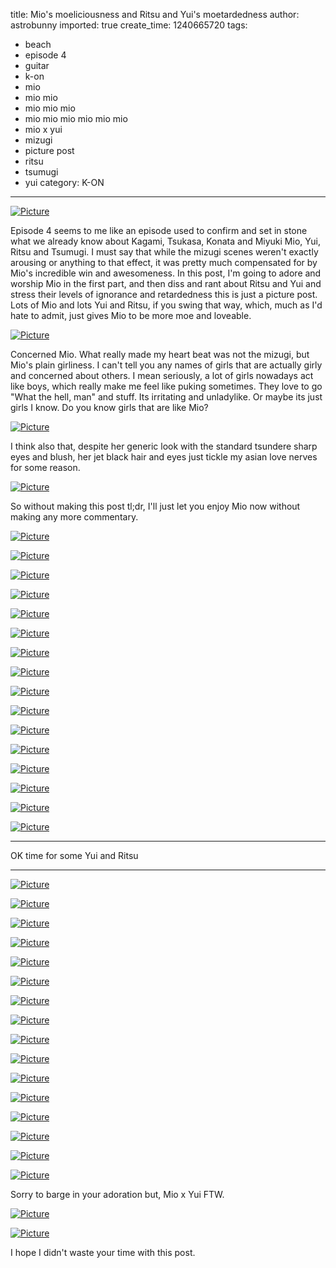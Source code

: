 title: Mio's moeliciousness and Ritsu and Yui's moetardedness
author: astrobunny
imported: true
create_time: 1240665720
tags:
- beach
- episode 4
- guitar
- k-on
- mio
- mio mio
- mio mio mio
- mio mio mio mio mio mio
- mio x yui
- mizugi
- picture post
- ritsu
- tsumugi
- yui
category: K-ON
---
 [![](wp-uploads/2009/04/wpid-coalguys-k-on-04-4a65083f-0-500x375.jpg "Picture")](/images/wp-uploads/2009/04/wpid-coalguys-k-on-04-4a65083f-0.jpg)  
  
Episode 4 seems to me like an episode used to confirm and set in stone what we already know about Kagami, Tsukasa, Konata and Miyuki Mio, Yui, Ritsu and Tsumugi. I must say that while the mizugi scenes weren't exactly arousing or anything to that effect, it was pretty much compensated for by Mio's incredible win and awesomeness. In this post, I'm going to adore and worship Mio in the first part, and then diss and rant about Ritsu and Yui and stress their levels of ignorance and retardedness this is just a picture post. Lots of Mio and lots Yui and Ritsu, if you swing that way, which, much as I'd hate to admit, just gives Mio to be more moe and loveable.  
<!--more-->  
 [![](wp-uploads/2009/04/wpid-coalguys-k-on-04-4a65083f-2-500x375.jpg "Picture")](/images/wp-uploads/2009/04/wpid-coalguys-k-on-04-4a65083f-2.jpg)  
  
Concerned Mio. What really made my heart beat was not the mizugi, but Mio's plain girliness. I can't tell you any names of girls that are actually girly and concerned about others. I mean seriously, a lot of girls nowadays act like boys, which really make me feel like puking sometimes. They love to go "What the hell, man" and stuff. Its irritating and unladylike. Or maybe its just girls I know. Do you know girls that are like Mio?  
  
 [![](wp-uploads/2009/04/wpid-coalguys-k-on-04-4a65083f-7-500x375.jpg "Picture")](/images/wp-uploads/2009/04/wpid-coalguys-k-on-04-4a65083f-7.jpg)  
  
I think also that, despite her generic look with the standard tsundere sharp eyes and blush, her jet black hair and eyes just tickle my asian love nerves for some reason.  
  
 [![](wp-uploads/2009/04/wpid-coalguys-k-on-04-4a65083f-10-500x375.jpg "Picture")](/images/wp-uploads/2009/04/wpid-coalguys-k-on-04-4a65083f-10.jpg)  
  
So without making this post tl;dr, I'll just let you enjoy Mio now without making any more commentary.  
  
 [![](wp-uploads/2009/04/wpid-coalguys-k-on-04-4a65083f-11-500x375.jpg "Picture")](/images/wp-uploads/2009/04/wpid-coalguys-k-on-04-4a65083f-11.jpg)  
  
 [![](wp-uploads/2009/04/wpid-coalguys-k-on-04-4a65083f-13-500x375.jpg "Picture")](/images/wp-uploads/2009/04/wpid-coalguys-k-on-04-4a65083f-13.jpg)  
  
 [![](wp-uploads/2009/04/wpid-coalguys-k-on-04-4a65083f-17-500x375.jpg "Picture")](/images/wp-uploads/2009/04/wpid-coalguys-k-on-04-4a65083f-17.jpg)  
  
 [![](wp-uploads/2009/04/wpid-coalguys-k-on-04-4a65083f-20-500x375.jpg "Picture")](/images/wp-uploads/2009/04/wpid-coalguys-k-on-04-4a65083f-20.jpg)  
  
 [![](wp-uploads/2009/04/wpid-coalguys-k-on-04-4a65083f-21-500x375.jpg "Picture")](/images/wp-uploads/2009/04/wpid-coalguys-k-on-04-4a65083f-21.jpg)  
  
 [![](wp-uploads/2009/04/wpid-coalguys-k-on-04-4a65083f-26-500x375.jpg "Picture")](/images/wp-uploads/2009/04/wpid-coalguys-k-on-04-4a65083f-26.jpg)  
  
 [![](wp-uploads/2009/04/wpid-coalguys-k-on-04-4a65083f-27-500x375.jpg "Picture")](/images/wp-uploads/2009/04/wpid-coalguys-k-on-04-4a65083f-27.jpg)  
  
 [![](wp-uploads/2009/04/wpid-coalguys-k-on-04-4a65083f-28-500x375.jpg "Picture")](/images/wp-uploads/2009/04/wpid-coalguys-k-on-04-4a65083f-28.jpg)  
  
 [![](wp-uploads/2009/04/wpid-coalguys-k-on-04-4a65083f-29-500x375.jpg "Picture")](/images/wp-uploads/2009/04/wpid-coalguys-k-on-04-4a65083f-29.jpg)  
  
 [![](wp-uploads/2009/04/wpid-coalguys-k-on-04-4a65083f-30-500x375.jpg "Picture")](/images/wp-uploads/2009/04/wpid-coalguys-k-on-04-4a65083f-30.jpg)  
  
 [![](wp-uploads/2009/04/wpid-coalguys-k-on-04-4a65083f-32-500x375.jpg "Picture")](/images/wp-uploads/2009/04/wpid-coalguys-k-on-04-4a65083f-32.jpg)  
  
 [![](wp-uploads/2009/04/wpid-coalguys-k-on-04-4a65083f-41-500x375.jpg "Picture")](/images/wp-uploads/2009/04/wpid-coalguys-k-on-04-4a65083f-41.jpg)  
  
 [![](wp-uploads/2009/04/wpid-coalguys-k-on-04-4a65083f-42-500x375.jpg "Picture")](/images/wp-uploads/2009/04/wpid-coalguys-k-on-04-4a65083f-42.jpg)  
  
 [![](wp-uploads/2009/04/wpid-coalguys-k-on-04-4a65083f-45-500x375.jpg "Picture")](/images/wp-uploads/2009/04/wpid-coalguys-k-on-04-4a65083f-45.jpg)  
  
 [![](wp-uploads/2009/04/wpid-coalguys-k-on-04-4a65083f-46-500x375.jpg "Picture")](/images/wp-uploads/2009/04/wpid-coalguys-k-on-04-4a65083f-46.jpg)  
  
 [![](wp-uploads/2009/04/wpid-coalguys-k-on-04-4a65083f-50-500x375.jpg "Picture")](/images/wp-uploads/2009/04/wpid-coalguys-k-on-04-4a65083f-50.jpg)  
  

* * *
OK time for some Yui and Ritsu
* * *
  
  
 [![](wp-uploads/2009/04/wpid-coalguys-k-on-04-4a65083f-1-500x375.jpg "Picture")](/images/wp-uploads/2009/04/wpid-coalguys-k-on-04-4a65083f-1.jpg)  
  
 [![](wp-uploads/2009/04/wpid-coalguys-k-on-04-4a65083f-5-500x375.jpg "Picture")](/images/wp-uploads/2009/04/wpid-coalguys-k-on-04-4a65083f-5.jpg)  
  
 [![](wp-uploads/2009/04/wpid-coalguys-k-on-04-4a65083f-6-500x375.jpg "Picture")](/images/wp-uploads/2009/04/wpid-coalguys-k-on-04-4a65083f-6.jpg)  
  
 [![](wp-uploads/2009/04/wpid-coalguys-k-on-04-4a65083f-8-500x375.jpg "Picture")](/images/wp-uploads/2009/04/wpid-coalguys-k-on-04-4a65083f-8.jpg)  
  
 [![](wp-uploads/2009/04/wpid-coalguys-k-on-04-4a65083f-12-500x375.jpg "Picture")](/images/wp-uploads/2009/04/wpid-coalguys-k-on-04-4a65083f-12.jpg)  
  
 [![](wp-uploads/2009/04/wpid-coalguys-k-on-04-4a65083f-15-500x375.jpg "Picture")](/images/wp-uploads/2009/04/wpid-coalguys-k-on-04-4a65083f-15.jpg)  
  
 [![](wp-uploads/2009/04/wpid-coalguys-k-on-04-4a65083f-16-500x375.jpg "Picture")](/images/wp-uploads/2009/04/wpid-coalguys-k-on-04-4a65083f-16.jpg)  
  
 [![](wp-uploads/2009/04/wpid-coalguys-k-on-04-4a65083f-22-500x375.jpg "Picture")](/images/wp-uploads/2009/04/wpid-coalguys-k-on-04-4a65083f-22.jpg)  
  
 [![](wp-uploads/2009/04/wpid-coalguys-k-on-04-4a65083f-33-500x375.jpg "Picture")](/images/wp-uploads/2009/04/wpid-coalguys-k-on-04-4a65083f-33.jpg)  
  
 [![](wp-uploads/2009/04/wpid-coalguys-k-on-04-4a65083f-34-500x375.jpg "Picture")](/images/wp-uploads/2009/04/wpid-coalguys-k-on-04-4a65083f-34.jpg)  
  
 [![](wp-uploads/2009/04/wpid-coalguys-k-on-04-4a65083f-37-500x375.jpg "Picture")](/images/wp-uploads/2009/04/wpid-coalguys-k-on-04-4a65083f-37.jpg)  
  
 [![](wp-uploads/2009/04/wpid-coalguys-k-on-04-4a65083f-38-500x375.jpg "Picture")](/images/wp-uploads/2009/04/wpid-coalguys-k-on-04-4a65083f-38.jpg)  
  
 [![](wp-uploads/2009/04/wpid-coalguys-k-on-04-4a65083f-40-500x375.jpg "Picture")](/images/wp-uploads/2009/04/wpid-coalguys-k-on-04-4a65083f-40.jpg)  
  
 [![](wp-uploads/2009/04/wpid-coalguys-k-on-04-4a65083f-43-500x375.jpg "Picture")](/images/wp-uploads/2009/04/wpid-coalguys-k-on-04-4a65083f-43.jpg)  
  
 [![](wp-uploads/2009/04/wpid-coalguys-k-on-04-4a65083f-44-500x375.jpg "Picture")](/images/wp-uploads/2009/04/wpid-coalguys-k-on-04-4a65083f-44.jpg)  
  
 [![](wp-uploads/2009/04/wpid-coalguys-k-on-04-4a65083f-47-500x375.jpg "Picture")](/images/wp-uploads/2009/04/wpid-coalguys-k-on-04-4a65083f-47.jpg)  
  
Sorry to barge in your adoration but, Mio x Yui FTW.  
  
 [![](wp-uploads/2009/04/wpid-coalguys-k-on-04-4a65083f-48-500x375.jpg "Picture")](/images/wp-uploads/2009/04/wpid-coalguys-k-on-04-4a65083f-48.jpg)  
  
 [![](wp-uploads/2009/04/wpid-coalguys-k-on-04-4a65083f-52-500x375.jpg "Picture")](/images/wp-uploads/2009/04/wpid-coalguys-k-on-04-4a65083f-52.jpg)  
  
I hope I didn't waste your time with this post.